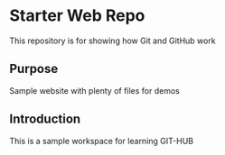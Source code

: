 # Starter Web Repo

This repository is for showing how Git and GitHub work

## Purpose

Sample website with plenty of files for demos

##  Introduction
This is a sample workspace for learning  GIT-HUB
